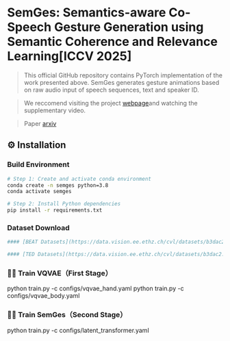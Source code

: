 # SemGes: Semantics-aware Co-Speech Gesture Generation using Semantic Coherence and Relevance Learning[ICCV 2025]
> 
> This official GitHub repository contains PyTorch implementation of the work presented above. 
> SemGes generates gesture animations based on raw audio input of speech sequences, text and speaker ID.

> We reccomend visiting the project [webpage]( https://semgesture.github.io/.)and watching the supplementary video.

> Paper [arxiv](https://www.arxiv.org/abs/2507.19359)

## ⚙️ Installation

### Build Environment

```bash
# Step 1: Create and activate conda environment
conda create -n semges python=3.8
conda activate semges

# Step 2: Install Python dependencies
pip install -r requirements.txt
```

### Dataset Download

```bash
#### [BEAT Datasets](https://data.vision.ee.ethz.ch/cvl/datasets/b3dac2.en.html) is available upon request for research or academic purposes and Beat Data Preparation and Data Pre-process Please follow this [link](https://github.com/Doubiiu/CodeTalker/tree/main/BIWI)

#### [TED Datasets](https://data.vision.ee.ethz.ch/cvl/datasets/b3dac2.en.html) is available upon request for research or academic purposes and TED Datasets Preparation and Data Pre-process Please follow this [link](https://github.com/Doubiiu/CodeTalker/tree/main/BIWI)
```



### 🏋️‍♂️ Train VQVAE（First Stage）
python train.py -c configs/vqvae_hand.yaml
python train.py -c configs/vqvae_body.yaml



### 🏋️‍♂️ Train SemGes（Second Stage）
python train.py -c configs/latent_transformer.yaml


